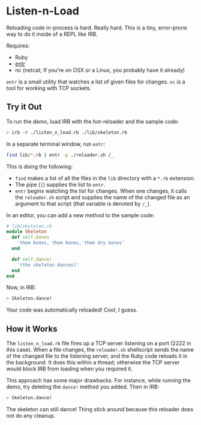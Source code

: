 # Listen-n-Load

Reloading code in-process is hard. Really hard. This is a tiny, error-prone way to do it inside of a REPL like IRB.

Requires:

- Ruby
- [entr](http://www.entrproject.org/)
- nc (netcat; If you're on OSX or a Linux, you probably have it already)

`entr` is a small utility that watches a list of given files for changes. `nc` is a tool for working with TCP sockets.

## Try it Out

To run the demo, load IRB with the hot-reloader and the sample code:

```sh
> irb -r ./listen_n_load.rb ./lib/skeleton.rb
```

In a separate terminal window, run `entr`:

```sh
find lib/*.rb | entr -p ./reloader.sh /_
```

This is doing the following:

- `find` makes a list of all the files in the `lib` directory with a `*.rb` extension.
- The pipe (`|`) supplies the list to `entr`.
- `entr` begins watching the list for changes. When one changes, it calls the `reloader.sh` script and supplies the name of the changed file as an argument to that script (that variable is denoted by `/_`).

In an editor, you can add a new method to the sample code:

```rb
# lib/skeleton.rb
module Skeleton
  def self.bones
    'them bones, them bones, them dry bones'
  end

  def self.dance!
    '(the skeleton dances)'
  end
end
```

Now, in IRB:

```sh
> Skeleton.dance!
```

Your code was automatically reloaded! Cool, I guess.

## How it Works

The `listen_n_load.rb` file fires up a TCP server listening on a port (2222 in this case). When a file changes, the `reloader.sh` shellscript sends the name of the changed file to the listening server, and the Ruby code reloads it in the background. It does this within a thread; otherwise the TCP server would block IRB from loading when you required it.

This approach has some major drawbacks. For instance, while running the demo, try deleting the `dance!` method you added. Then in IRB:

```sh
> Skeleton.dance!
```

The skeleton can still dance! Thing stick around because this reloader does not do any cleanup.

